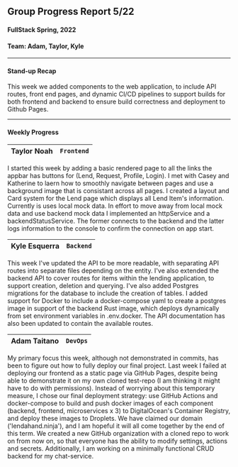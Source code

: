 ## Group Progress Report 5/22
#### FullStack Spring, 2022

#### Team: Adam, Taylor, Kyle

---

#### Stand-up Recap

This week we added components to the web application, to include API routes, front end pages, and dynamic CI/CD pipelines to support builds for both frontend and backend to ensure build correctness and deployment to Github Pages.

---

#### Weekly Progress

| Taylor Noah | `Frontend` |
| -- | -- |

I started this week by adding a basic rendered page to all the links the appbar has buttons for (Lend, Request, Profile, Login). I met with Casey and Katherine to laern how to
smoothly navigate between pages and use a background image that is consistant across all pages. I created a layout and Card system for the Lend page which displays all Lend
Item's information. Currently is uses local mock data. In effort to move away from local mock data and use backend mock data I implemented an httpService and
a backendStatusService. The former connects to the backend and the latter logs information to the console to confirm the connection on app start.



| Kyle Esquerra | `Backend` | 
| -- | -- |

This week I've updated the API to be more readable, with separating API routes into separate files depending on the entity. I've also extended the backend API to cover routes for items within the lending application, to support creation, deletion and querying. I've also added Postgres migrations for the database to include the creation of tables.
I added support for Docker to include a docker-compose yaml to create a postgres image in support of the backend Rust image, which deploys dynamically from set environment variables in .env.docker.
The API documentation has also been updated to contain the available routes.


| Adam Taitano | `DevOps` | 
| -- | -- |

My primary focus this week, although not demonstrated in commits, has been to figure out how to fully deploy our final project. Last week I failed at deploying our frontend as a static page via GitHub Pages, despite being able to demonstrate it on my own cloned test-repo (I am thinking it might have to do with permissions). Instead of worrying about this temporary measure, I chose our final deployment strategy: use GitHub Actions and docker-compose to build and push docker images of each component (backend, frontend, microservices x 3) to DigitalOcean's Container Registry, and deploy these images to Droplets. We have claimed our domain ('lendahand.ninja'), and I am hopeful it will all come together by the end of this term.
We created a new GitHub organization with a cloned repo to work on from now on, so that everyone has the ability to modify settings, actions and secrets.
Additionally, I am working on a minimally functional CRUD backend for my chat-service. 

